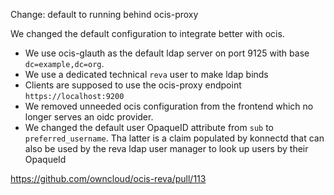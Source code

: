 Change: default to running behind ocis-proxy

We changed the default configuration to integrate better with ocis.

- We use ocis-glauth as the default ldap server on port 9125 with base `dc=example,dc=org`.
- We use a dedicated technical `reva` user to make ldap binds
- Clients are supposed to use the ocis-proxy endpoint `https://localhost:9200`
- We removed unneeded ocis configuration from the frontend which no longer serves an oidc provider.
- We changed the default user OpaqueID attribute from `sub` to `preferred_username`. Tha latter is a claim populated by konnectd that can also be used by the reva ldap user manager to look up users by their OpaqueId

https://github.com/owncloud/ocis-reva/pull/113